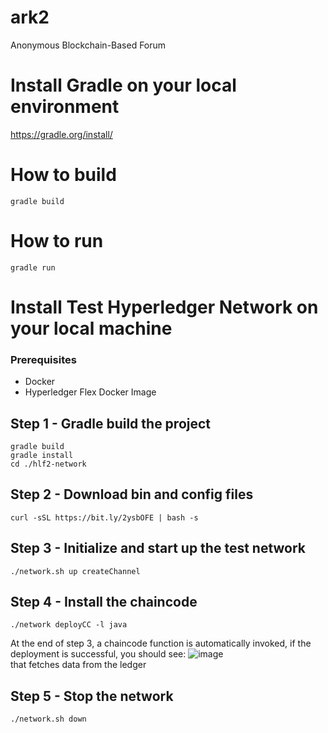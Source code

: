 # ark2
Anonymous Blockchain-Based Forum

# Install Gradle on your local environment
https://gradle.org/install/

# How to build
```
gradle build
```

# How to run
```
gradle run
```

# Install Test Hyperledger Network on your local machine
### Prerequisites
- Docker
- Hyperledger Flex Docker Image

## Step 1 - Gradle build the project
```
gradle build
gradle install
cd ./hlf2-network
```

## Step 2 - Download bin and config files
```
curl -sSL https://bit.ly/2ysbOFE | bash -s
```

## Step 3 - Initialize and start up the test network
```
./network.sh up createChannel
```

## Step 4 - Install the chaincode
```
./network deployCC -l java
```
At the end of step 3, a chaincode function is automatically invoked, if the deployment is successful, you should see:
![image](https://user-images.githubusercontent.com/19659223/113533938-3d8d3300-959d-11eb-94d2-183453de5291.png)
<br /> that fetches data from the ledger

## Step 5 - Stop the network
```
./network.sh down
```
